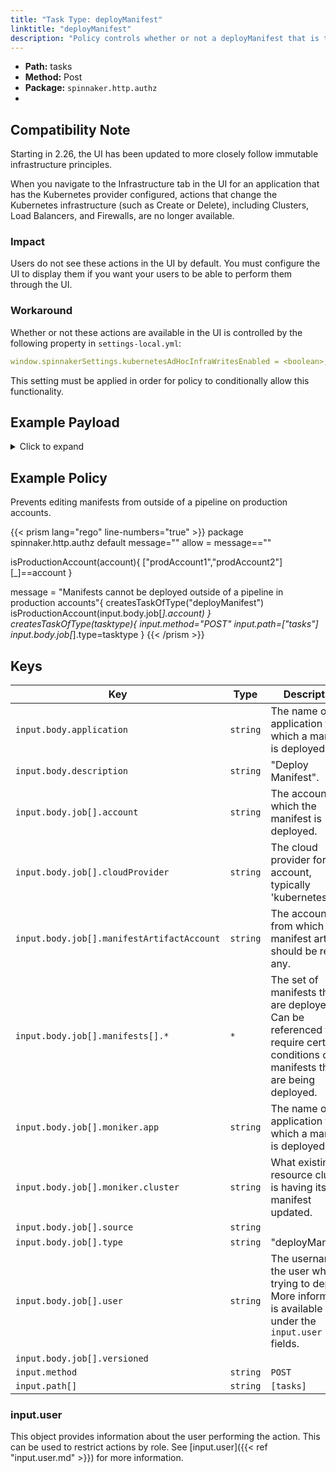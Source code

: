 ```yaml
---
title: "Task Type: deployManifest"
linktitle: "deployManifest"
description: "Policy controls whether or not a deployManifest that is triggered from outside a spinnaker pipeline (e.g. from the ‘Clusters’ tab of an application's 'edit' action) can run."
---
```


- **Path:** tasks
- **Method:** Post
- **Package:** `spinnaker.http.authz`
- 
## Compatibility Note

Starting in 2.26, the UI has been updated to more closely follow immutable infrastructure principles.

When you navigate to the Infrastructure tab in the UI for an application that has the Kubernetes provider configured, actions that change the Kubernetes infrastructure (such as Create or Delete), including Clusters, Load Balancers, and Firewalls, are no longer available.

### Impact

Users do not see these actions in the UI by default. You must configure the UI to display them if you want your users to be able to perform them through the UI.

### Workaround

Whether or not these actions are available in the UI is controlled by the following property in `settings-local.yml`:

```yml
window.spinnakerSettings.kubernetesAdHocInfraWritesEnabled = <boolean>;
```

This setting must be applied in order for policy to conditionally allow this functionality.

## Example Payload

<details><summary>Click to expand</summary>

```json
{
  "input": {
    "body": {
      "application": "hostname",
      "description": "Deploy manifest",
      "job": [
        {
          "account": "spinnaker",
          "cloudProvider": "kubernetes",
          "manifest": null,
          "manifestArtifactAccount": "embedded-artifact",
          "manifests": [
            {
              "apiVersion": "apps/v1",
              "kind": "Deployment",
              "metadata": {
                "annotations": {
                  "artifact.spinnaker.io/location": "staging",
                  "artifact.spinnaker.io/name": "hostname",
                  "artifact.spinnaker.io/type": "kubernetes/deployment",
                  "artifact.spinnaker.io/version": "",
                  "moniker.spinnaker.io/application": "hostname",
                  "moniker.spinnaker.io/cluster": "deployment hostname"
                },
                "labels": {
                  "app.kubernetes.io/managed-by": "spinnaker",
                  "app.kubernetes.io/name": "hostname"
                },
                "name": "hostname",
                "namespace": "staging"
              },
              "spec": {
                "replicas": 4,
                "selector": {
                  "matchLabels": {
                    "app": "hostname",
                    "version": "v1"
                  }
                },
                "strategy": {
                  "rollingUpdate": {
                    "maxSurge": 1,
                    "maxUnavailable": 1
                  },
                  "type": "RollingUpdate"
                },
                "template": {
                  "metadata": {
                    "annotations": {
                      "artifact.spinnaker.io/location": "staging",
                      "artifact.spinnaker.io/name": "hostname",
                      "artifact.spinnaker.io/type": "kubernetes/deployment",
                      "artifact.spinnaker.io/version": "",
                      "moniker.spinnaker.io/application": "hostname",
                      "moniker.spinnaker.io/cluster": "deployment hostname",
                      "prometheus.io/port": "9113",
                      "prometheus.io/scrape": "true"
                    },
                    "labels": {
                      "app": "hostname",
                      "app.kubernetes.io/managed-by": "spinnaker",
                      "app.kubernetes.io/name": "hostname",
                      "version": "v1"
                    }
                  },
                  "spec": {
                    "containers": [
                      {
                        "image": "rstarmer/hostname:v1",
                        "imagePullPolicy": "Always",
                        "name": "hostname",
                        "resources": {},
                        "volumeMounts": [
                          {
                            "mountPath": "/etc/nginx/conf.d/nginx-status.conf",
                            "name": "nginx-status-conf",
                            "readOnly": true,
                            "subPath": "nginx.status.conf"
                          }
                        ]
                      },
                      {
                        "args": [
                          "-nginx.scrape-uri=http://localhost:8090/nginx_status"
                        ],
                        "image": "nginx/nginx-prometheus-exporter:0.3.0",
                        "imagePullPolicy": "Always",
                        "name": "nginx-exporter",
                        "ports": [
                          {
                            "containerPort": 9113,
                            "name": "nginx-ex-port",
                            "protocol": "TCP"
                          }
                        ]
                      }
                    ],
                    "restartPolicy": "Always",
                    "volumes": [
                      {
                        "configMap": {
                          "defaultMode": 420,
                          "name": "nginx-status-conf-v000"
                        },
                        "name": "nginx-status-conf"
                      }
                    ]
                  }
                }
              }
            }
          ],
          "moniker": {
            "app": "hostname",
            "cluster": "deployment hostname"
          },
          "relationships": {
            "loadBalancers": [],
            "securityGroups": []
          },
          "source": "text",
          "type": "deployManifest",
          "user": "myUserName",
          "versioned": null
        }
      ]
    },
    "method": "POST",
    "path": [
      "tasks"
    ],
    "user": {
      "isAdmin": false,
      "roles": [],
      "username": "myUserName"
    }
  }
}
```
</details>

## Example Policy

Prevents editing manifests from outside of a pipeline on production accounts.

{{< prism lang="rego" line-numbers="true" >}}
package spinnaker.http.authz
default message=""
allow = message==""

isProductionAccount(account){
	["prodAccount1","prodAccount2"][_]==account
}

message = "Manifests cannot be deployed outside of a pipeline in production accounts"{
      createsTaskOfType("deployManifest")
      isProductionAccount(input.body.job[_].account)
}
createsTaskOfType(tasktype){
    input.method="POST"
    input.path=["tasks"]
    input.body.job[_].type=tasktype
}
{{< /prism >}}

## Keys

| Key                                        | Type     | Description                                                                                                                   |
| ------------------------------------------ | -------- | ----------------------------------------------------------------------------------------------------------------------------- |
| `input.body.application`                   | `string` | The name of the application for which a manifest is deployed.                                                                 |
| `input.body.description`                   | `string` | "Deploy Manifest".                                                                                                            |
| `input.body.job[].account`                 | `string` | The account to which the manifest is deployed.                                                                                |
| `input.body.job[].cloudProvider`           | `string` | The cloud provider for the account, typically 'kubernetes'.                                                                   |
| `input.body.job[].manifestArtifactAccount` | `string` | The account from which the manifest artifact should be read, if any.                                                          |
| `input.body.job[].manifests[].*`           | `*`      | The set of manifests that are deployed. Can be referenced to require certain conditions on manifests that are being deployed. |
| `input.body.job[].moniker.app`             | `string` | The name of the application for which a manifest is deployed.                                                                 |
| `input.body.job[].moniker.cluster`         | `string` | What existing resource cluster is having its manifest updated.                                                                |
| `input.body.job[].source`                  | `string` |                                                                                                                               |
| `input.body.job[].type`                    | `string` | "deployManifest"                                                                                                              |
| `input.body.job[].user`                    | `string` | The username of the user who is trying to deploy. More information is available under the `input.user` fields.                |
| `input.body.job[].versioned`               |          |                                                                                                                               |
| `input.method`                             | `string` | `POST`                                                                                                                        |
| `input.path[]`                             | `string` | `[tasks]`                                                                                                                     |

### input.user

This object provides information about the user performing the action. This can be used to restrict actions by role. See [input.user]({{< ref "input.user.md" >}}) for more information.
